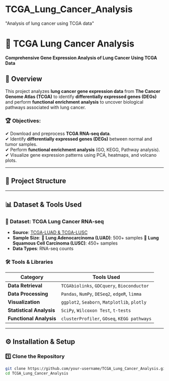 # TCGA_Lung_Cancer_Analysis
 "Analysis of lung cancer using TCGA data"
 # 🧬 TCGA Lung Cancer Analysis  
**Comprehensive Gene Expression Analysis of Lung Cancer Using TCGA Data**  

## 📌 Overview  
This project analyzes **lung cancer gene expression data** from **The Cancer Genome Atlas (TCGA)** to identify **differentially expressed genes (DEGs)** and perform **functional enrichment analysis** to uncover biological pathways associated with lung cancer.  

### 🏆 **Objectives:**  
✔ Download and preprocess **TCGA RNA-seq data**.  
✔ Identify **differentially expressed genes (DEGs)** between normal and tumor samples.  
✔ Perform **functional enrichment analysis** (GO, KEGG, Pathway analysis).  
✔ Visualize gene expression patterns using PCA, heatmaps, and volcano plots.  

---

## 📂 **Project Structure**  


---

## 📊 **Dataset & Tools Used**  

### 🔬 **Dataset: TCGA Lung Cancer RNA-seq**  
- **Source**: [TCGA-LUAD & TCGA-LUSC](https://portal.gdc.cancer.gov/)  
- **Sample Size**: 🔹 **Lung Adenocarcinoma (LUAD)**: 500+ samples 🔹 **Lung Squamous Cell Carcinoma (LUSC)**: 450+ samples  
- **Data Types**: RNA-seq counts  

### 🛠 **Tools & Libraries**  

| **Category** | **Tools Used** |
|-------------|---------------|
| **Data Retrieval** | `TCGAbiolinks`, `GDCquery`, `Bioconductor` |
| **Data Processing** | `Pandas`, `NumPy`, `DESeq2`, `edgeR`, `limma` |
| **Visualization** | `ggplot2`, `Seaborn`, `Matplotlib`, `plotly` |
| **Statistical Analysis** | `SciPy`, `Wilcoxon Test`, `t-tests` |
| **Functional Analysis** | `clusterProfiler`, `GOseq`, `KEGG pathways` |

---

## ⚙ **Installation & Setup**  

### **1️⃣ Clone the Repository**
```sh
git clone https://github.com/your-username/TCGA_Lung_Cancer_Analysis.git
cd TCGA_Lung_Cancer_Analysis

